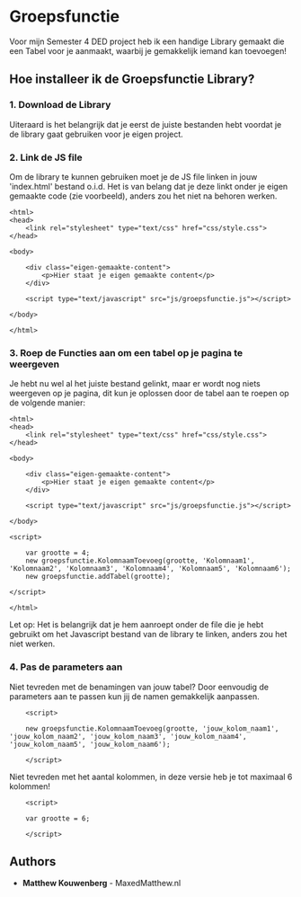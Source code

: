 # Groepsfunctie

Voor mijn Semester 4 DED project heb ik een handige Library gemaakt die een Tabel voor je aanmaakt, waarbij je gemakkelijk iemand kan toevoegen!

## Hoe installeer ik de Groepsfunctie Library?


### 1. Download de Library

Uiteraard is het belangrijk dat je eerst de juiste bestanden hebt voordat je de library gaat gebruiken voor je eigen project.

### 2. Link de JS file

Om de library te kunnen gebruiken moet je de JS file linken in jouw 'index.html' bestand o.i.d. Het is van belang dat je deze linkt onder je eigen gemaakte code (zie voorbeeld), anders zou het niet na behoren werken.

```
<html>
<head>
    <link rel="stylesheet" type="text/css" href="css/style.css">
</head>

<body>

    <div class="eigen-gemaakte-content">
        <p>Hier staat je eigen gemaakte content</p>
    </div>
    
    <script type="text/javascript" src="js/groepsfunctie.js"></script>

</body>

</html>
```

### 3. Roep de Functies aan om een tabel op je pagina te weergeven

Je hebt nu wel al het juiste bestand gelinkt, maar er wordt nog niets weergeven op je pagina, dit kun je oplossen door de tabel aan te roepen op de volgende manier:

```
<html>
<head>
    <link rel="stylesheet" type="text/css" href="css/style.css">
</head>

<body>

    <div class="eigen-gemaakte-content">
        <p>Hier staat je eigen gemaakte content</p>
    </div>
    
    <script type="text/javascript" src="js/groepsfunctie.js"></script>

</body>

<script> 

    var grootte = 4;
    new groepsfunctie.KolomnaamToevoeg(grootte, 'Kolomnaam1', 'Kolomnaam2', 'Kolomnaam3', 'Kolomnaam4', 'Kolomnaam5', 'Kolomnaam6');
    new groepsfunctie.addTabel(grootte);
    
</script>

</html>
```

Let op: Het is belangrijk dat je hem aanroept onder de file die je hebt gebruikt om het Javascript bestand van de library te linken, anders zou het niet werken.

### 4. Pas de parameters aan

Niet tevreden met de benamingen van jouw tabel? Door eenvoudig de parameters aan te passen kun jij de namen gemakkelijk aanpassen.

```
    <script> 
    
    new groepsfunctie.KolomnaamToevoeg(grootte, 'jouw_kolom_naam1', 'jouw_kolom_naam2', 'jouw_kolom_naam3', 'jouw_kolom_naam4', 'jouw_kolom_naam5', 'jouw_kolom_naam6');
    
    </script> 
```

Niet tevreden met het aantal kolommen, in deze versie heb je tot maximaal 6 kolommen!

```
    <script> 
    
    var grootte = 6;
    
    </script> 
```

## Authors

* **Matthew Kouwenberg** - MaxedMatthew.nl




